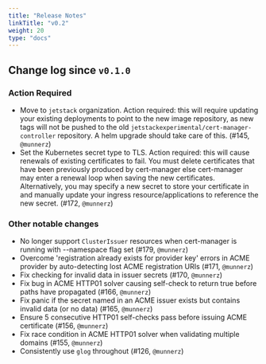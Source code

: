 ```yaml
---
title: "Release Notes"
linkTitle: "v0.2"
weight: 20
type: "docs"
---
```


## Change log since `v0.1.0`
### Action Required
- Move to `jetstack` organization. Action required: this will require updating your existing deployments to point to the new image repository, as new tags will not be pushed to the old `jetstackexperimental/cert-manager-controller` repository. A helm upgrade should take care of this. (#145, `@munnerz`)
- Set the Kubernetes secret type to TLS. Action required: this will cause renewals of existing certificates to fail. You must delete certificates that have been previously produced by cert-manager else cert-manager may enter a renewal loop when saving the new certificates. Alternatively, you may specify a new secret to store your certificate in and manually update your ingress resource/applications to reference the new secret. (#172, `@munnerz`)

### Other notable changes
- No longer support `ClusterIssuer` resources when cert-manager is running with --namespace flag set (#179, `@munnerz`)
- Overcome 'registration already exists for provider key' errors in ACME provider by auto-detecting lost ACME registration URIs (#171, `@munnerz`)
- Fix checking for invalid data in issuer secrets (#170, `@munnerz`)
- Fix bug in ACME HTTP01 solver causing self-check to return true before paths have propagated (#166, `@munnerz`)
- Fix panic if the secret named in an ACME issuer exists but contains invalid data (or no data) (#165, `@munnerz`)
- Ensure 5 consecutive HTTP01 self-checks pass before issuing ACME certificate (#156, `@munnerz`)
- Fix race condition in ACME HTTP01 solver when validating multiple domains (#155, `@munnerz`)
- Consistently use `glog` throughout (#126, `@munnerz`)
